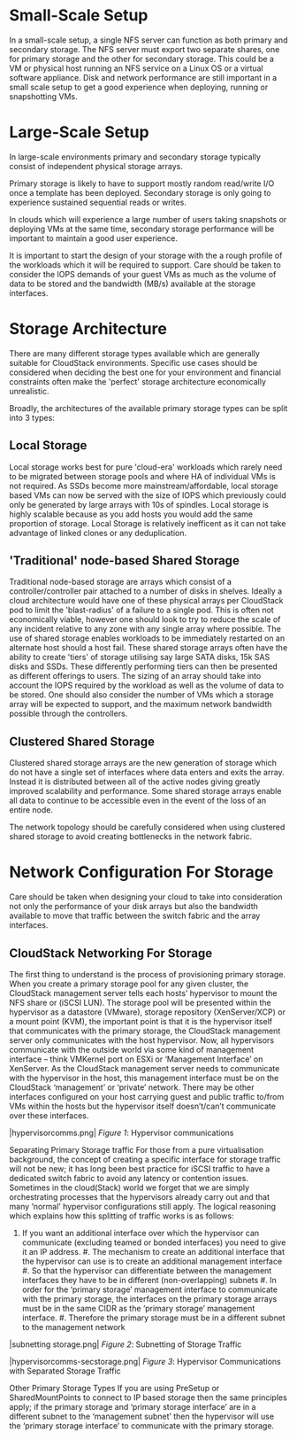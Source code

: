 
Small-Scale Setup
=================

In a small-scale setup, a single NFS server can function as both primary and secondary storage. The NFS
server must export two separate shares, one for primary storage and the other for secondary storage. This
could be a VM or physical host running an NFS service on a Linux OS or a virtual software appliance. Disk
and network performance are still important in a small scale setup to get a good experience when deploying,
running or snapshotting VMs.


Large-Scale Setup
=================

In large-scale environments primary and secondary storage typically consist of independent physical storage arrays.

Primary storage is likely to have to support mostly random read/write I/O once a template has been
deployed.  Secondary storage is only going to experience sustained sequential reads or writes.

In clouds which will experience a large number of users taking snapshots or deploying VMs at the
same time, secondary storage performance will be important to maintain a good user experience.

It is important to start the design of your storage with the a rough profile of the workloads which it will
be required to support. Care should be taken to consider the IOPS demands of your guest VMs as much as the
volume of data to be stored and the bandwidth (MB/s) available at the storage interfaces.

Storage Architecture
====================

There are many different storage types available which are generally suitable for CloudStack environments.
Specific use cases should be considered when deciding the best one for your environment and financial
constraints often make the 'perfect' storage architecture economically unrealistic.

Broadly, the architectures of the available primary storage types can be split into 3 types:

Local Storage
-------------

Local storage works best for pure 'cloud-era' workloads which rarely need to be migrated between storage
pools and where HA of individual VMs is not required. As SSDs become more mainstream/affordable, local
storage based VMs can now be served with the size of IOPS which previously could only be generated by
large arrays with 10s of spindles. Local storage is highly scalable because as you add hosts you would
add the same proportion of storage. Local Storage is relatively inefficent as it can not take advantage
of linked clones or any deduplication.


'Traditional' node-based Shared Storage
---------------------------------------

Traditional node-based storage are arrays which consist of a controller/controller pair attached to a
number of disks in shelves.
Ideally a cloud architecture would have one of these physical arrays per CloudStack pod to limit the
'blast-radius' of a failure to a single pod.  This is often not economically viable, however one should
look to try to reduce the scale of any incident relative to any zone with any single array where
possible.
The use of shared storage enables workloads to be immediately restarted on an alternate host should a
host fail. These shared storage arrays often have the ability to create 'tiers' of storage utilising
say large SATA disks, 15k SAS disks and SSDs. These differently performing tiers can then be presented as
different offerings to users.
The sizing of an array should take into account the IOPS required by the workload as well as the volume
of data to be stored.  One should also consider the number of VMs which a storage array will be expected
to support, and the maximum network bandwidth possible through the controllers.


Clustered Shared Storage
------------------------

Clustered shared storage arrays are the new generation of storage which do not have a single set of
interfaces where data enters and exits the array.  Instead it is distributed between all of the active
nodes giving greatly improved scalability and performance.  Some shared storage arrays enable all data
to continue to be accessible even in the event of the loss of an entire node.

The network topology should be carefully considered when using clustered shared storage to avoid creating
bottlenecks in the network fabric.


Network Configuration For Storage
=================================

Care should be taken when designing your cloud to take into consideration not only the performance
of your disk arrays but also the bandwidth available to move that traffic between the switch fabric and
the array interfaces.

CloudStack Networking For Storage
---------------------------------

The first thing to understand is the process of provisioning primary storage. When you create a primary
storage pool for any given cluster, the CloudStack management server tells each hosts’ hypervisor to
mount the NFS share or (iSCSI LUN). The storage pool will be presented within the hypervisor as a
datastore (VMware), storage repository (XenServer/XCP) or a mount point (KVM), the important point is
that it is the hypervisor itself that communicates with the primary storage, the CloudStack management
server only communicates with the host hypervisor. Now, all hypervisors communicate with the outside
world via some kind of management interface – think VMKernel port on ESXi or ‘Management Interface’ on
XenServer. As the CloudStack management server needs to communicate with the hypervisor in the host,
this management interface must be on the CloudStack ‘management’ or ‘private’ network.  There may be
other interfaces configured on your host carrying guest and public traffic to/from VMs within the hosts
but the hypervisor itself doesn’t/can’t communicate over these interfaces.

|hypervisorcomms.png|
*Figure 1*: Hypervisor communications

Separating Primary Storage traffic
For those from a pure virtualisation background, the concept of creating a specific interface for storage
traffic will not be new; it has long been best practice for iSCSI traffic to have a dedicated switch
fabric to avoid any latency or contention issues.
Sometimes in the cloud(Stack) world we forget that we are simply orchestrating processes that the
hypervisors already carry out and that many ‘normal’ hypervisor configurations still apply.
The logical reasoning which explains how this splitting of traffic works is as follows:

1. If you want an additional interface over which the hypervisor can communicate (excluding teamed or bonded interfaces) you need to give it an IP address.
#. The mechanism to create an additional interface that the hypervisor can use is to create an additional management interface
#. So that the hypervisor can differentiate between the management interfaces they have to be in different (non-overlapping) subnets
#. In order for the ‘primary storage’ management interface to communicate with the primary storage, the interfaces on the primary storage arrays must be in the same CIDR as the ‘primary storage’ management interface.
#. Therefore the primary storage must be in a different subnet to the management network

|subnetting storage.png|
*Figure 2*: Subnetting of Storage Traffic

|hypervisorcomms-secstorage.png|
*Figure 3*: Hypervisor Communications with Separated Storage Traffic

Other Primary Storage Types
If you are using PreSetup or SharedMountPoints to connect to IP based storage then the same principles
apply; if the primary storage and ‘primary storage interface’ are in a different subnet to the ‘management
subnet’ then the hypervisor will use the ‘primary storage interface’ to communicate with the primary
storage.
